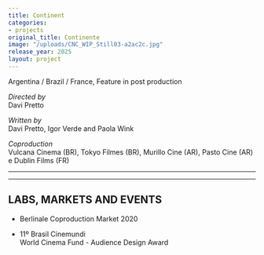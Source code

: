 ```yaml
---
title: Continent
categories:
- projects
original_title: Continente
image: "/uploads/CNC_WIP_Still03-a2ac2c.jpg"
release_year: 2025
layout: project
---
```


Argentina / Brazil / France, Feature in post production

*Directed by*\
Davi Pretto

*Written by*\
Davi Pretto, Igor Verde and Paola Wink

*Coproduction*\
Vulcana Cinema (BR), Tokyo Filmes (BR), Murillo Cine (AR), Pasto Cine (AR) e Dublin Films (FR)

---

---

## LABS, MARKETS AND EVENTS

* Berlinale Coproduction Market 2020

* 11º Brasil Cinemundi\
  World Cinema Fund - Audience Design Award